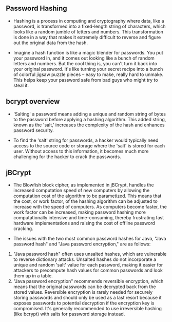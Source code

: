 ## Password Hashing
- Hashing is a process in computing and cryptography where data, like a password, is transformed into a fixed-length string of characters, which looks like a random jumble of letters and numbers. This transformation is done in a way that makes it extremely difficult to reverse and figure out the original data from the hash.

- Imagine a hash function is like a magic blender for passwords. You put your password in, and it comes out looking like a bunch of random letters and numbers. But the cool thing is, you can't turn it back into your original password. It's like turning your secret recipe into a bunch of colorful jigsaw puzzle pieces – easy to make, really hard to unmake. This helps keep your password safe from bad guys who might try to steal it.

## bcrypt overview
- 'Salting' a password means adding a unique and random string of bytes to the password before applying a hashing algorithm. This added string, known as the 'salt,' increases the complexity of the hash and enhances password security.

- To find the 'salt' string for passwords, a hacker would typically need access to the source code or storage where the 'salt' is stored for each user. Without access to this information, it becomes much more challenging for the hacker to crack the passwords.

## jBCrypt 
- The Blowfish block cipher, as implemented in jBCrypt, handles the increased computation speed of new computers by allowing the computation cost of the algorithm to be parametized. This means that the cost, or work factor, of the hashing algorithm can be adjusted to increase with the speed of computers. As computers become faster, the work factor can be increased, making password hashing more computationally intensive and time-consuming, thereby frustrating fast hardware implementations and raising the cost of offline password cracking.

- The issues with the two most common password hashes for Java, "Java password hash" and "Java password encryption," are as follows:
1. "Java password hash" often uses unsalted hashes, which are vulnerable to reverse dictionary attacks. Unsalted hashes do not incorporate a unique and random 'salt' value for each password, making it easier for attackers to precompute hash values for common passwords and look them up in a table.
2. "Java password encryption" recommends reversible encryption, which means that the original passwords can be decrypted back from the stored values. Reversible encryption is rarely needed for securely storing passwords and should only be used as a last resort because it exposes passwords to potential decryption if the encryption key is compromised. It's generally recommended to use irreversible hashing (like bcrypt) with salts for password storage instead.